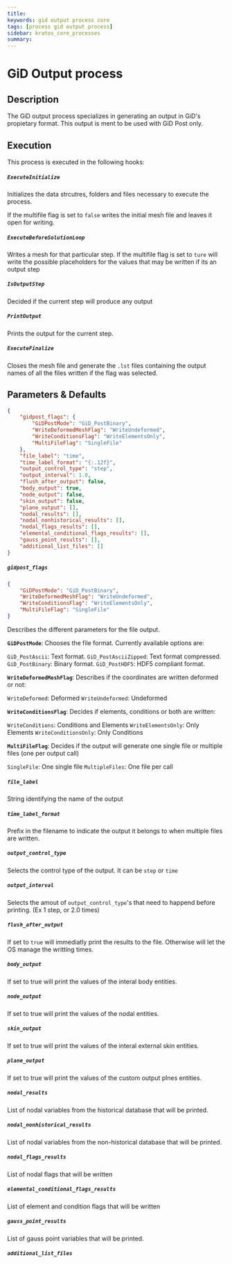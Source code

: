 ```yaml
---
title: 
keywords: gid output process core
tags: [process gid output process]
sidebar: kratos_core_processes
summary: 
---
```


# GiD Output process

## Description

The GiD output process specializes in generating an output in GiD's propietary format. This output is ment to be used with GiD Post only.

## Execution

This process is executed in the following hooks:

##### `ExecuteInitialize`

Initializes the data strcutres, folders and files necessary to execute the process.

If the multifile flag is set to `false` writes the initial mesh file and leaves it open for writing.

##### `ExecuteBeforeSolutionLoop`

Writes a mesh for that particular step.
If the multifile flag is set to `ture` will write the possible placeholders for the values that may be written if its an output step

##### `IsOutputStep`

Decided if the current step will produce any output

##### `PrintOutput`

Prints the output for the current step.

##### `ExecuteFinalize`

Closes the mesh file and generate the `.lst` files containing the output names of all the files written if the flag was selected.


## Parameters & Defaults

```json
{
    "gidpost_flags": {
        "GiDPostMode": "GiD_PostBinary",
        "WriteDeformedMeshFlag": "WriteUndeformed",
        "WriteConditionsFlag": "WriteElementsOnly",
        "MultiFileFlag": "SingleFile"
    },
    "file_label": "time",
    "time_label_format": "{:.12f}",
    "output_control_type": "step",
    "output_interval": 1.0,
    "flush_after_output": false,
    "body_output": true,
    "node_output": false,
    "skin_output": false,
    "plane_output": [],
    "nodal_results": [],
    "nodal_nonhistorical_results": [],
    "nodal_flags_results": [],
    "elemental_conditional_flags_results": [],
    "gauss_point_results": [],
    "additional_list_files": []
}
```

##### `gidpost_flags` 

```json
{
    "GiDPostMode": "GiD_PostBinary",
    "WriteDeformedMeshFlag": "WriteUndeformed",
    "WriteConditionsFlag": "WriteElementsOnly",
    "MultiFileFlag": "SingleFile"
}
```

Describes the different parameters for the file output.

**`GiDPostMode`**: Chooses the file format. Currently available options are:

`GiD_PostAscii`: Text format.
`GiD_PostAsciiZipped`: Text format compressed.
`GiD_PostBinary`: Binary format.
`GiD_PostHDF5`: HDF5 compliant format.

**`WriteDeformedMeshFlag`**: Describes if the coordinates are written deformed or not:

`WriteDeformed`: Deformed
`WriteUndeformed`: Undeformed

**`WriteConditionsFlag`**: Decides if elements, conditions or both are written:

`WriteConditions`: Conditions and Elements
`WriteElementsOnly`: Only Elements
`WriteConditionsOnly`: Only Conditions

**`MultiFileFlag`**: Decides if the output will generate one single file or multiple files (one per output call)

`SingleFile`: One single file
`MultipleFiles`: One file per call

##### `file_label` 
String identifying the name of the output

##### `time_label_format` 
Prefix in the filename to indicate the output it belongs to when multiple files are written.

##### `output_control_type` 
Selects the control type of the output. It can be `step` or `time`

##### `output_interval` 
Selects the amout of `output_control_type`'s that need to happend before printing. (Ex 1 step, or 2.0 times)

##### `flush_after_output` 
If set to `true` will immediatly print the results to the file. Otherwise will let the OS manage the writting times.

##### `body_output` 
If set to true will print the values of the interal body entities.

##### `node_output` 
If set to true will print the values of the nodal entities.

##### `skin_output` 
If set to true will print the values of the interal external skin entities.

##### `plane_output` 
If set to true will print the values of the custom output plnes entities.

##### `nodal_results` 
List of nodal variables from the historical database that will be printed.

##### `nodal_nonhistorical_results` 
List of nodal variables from the non-historical database that will be printed.

##### `nodal_flags_results` 
List of nodal flags that will be written

##### `elemental_conditional_flags_results` 
List of element and condition flags that will be written

##### `gauss_point_results` 
List of gauss point variables that will be printed.

##### `additional_list_files` 
